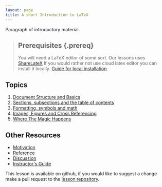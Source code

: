 ```yaml
---
layout: page
title: A short Introduction to LaTeX
---
```

Paragraph of introductory material.

> ## Prerequisites {.prereq}
>
> You will need a LaTeX editor of some sort.  Our lessons uses
> [ShareLateX](https://www.sharelatex.com/)  If you would rather not use 
> cloud latex editor you can install it locally.  [Guide for local 
> installation](http://latex-project.org/ftp.html). 

## Topics

1.  [Document Structure and Basics](01-one.html)
2.  [Sections, subsections and the table of contents](02-two.html)
3.  [Formatting, symbols and math](03-three.html)
4.  [Images, Figures and Cross Referencing](04-four.html)
5.  [Where The Magic Happens](05-five.html)

## Other Resources

*   [Motivation](motivation.html)
*   [Reference](reference.html)
*   [Discussion](discussion.html)
*   [Instructor's Guide](instructors.html)

This lesson is available on github, if you would like to suggest a change
make a pull request to the [lesson repository](https://github.com/andre-geldenhuis/Latex-Short).
